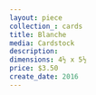 ```yaml
---
layout: piece
collection_: cards
title: Blanche
media: Cardstock
description:
dimensions: 4½ x 5½
price: $3.50
create_date: 2016
---
```


